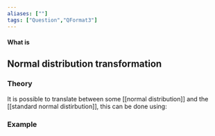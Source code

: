 ```yaml
---
aliases: [""]
tags: ["Question","QFormat3"]
---
```


#### What is
## Normal distribution transformation
### Theory
It is possible to translate between some [[normal distribution]] and the [[standard normal distirbution]], this can be done using:




### Example
